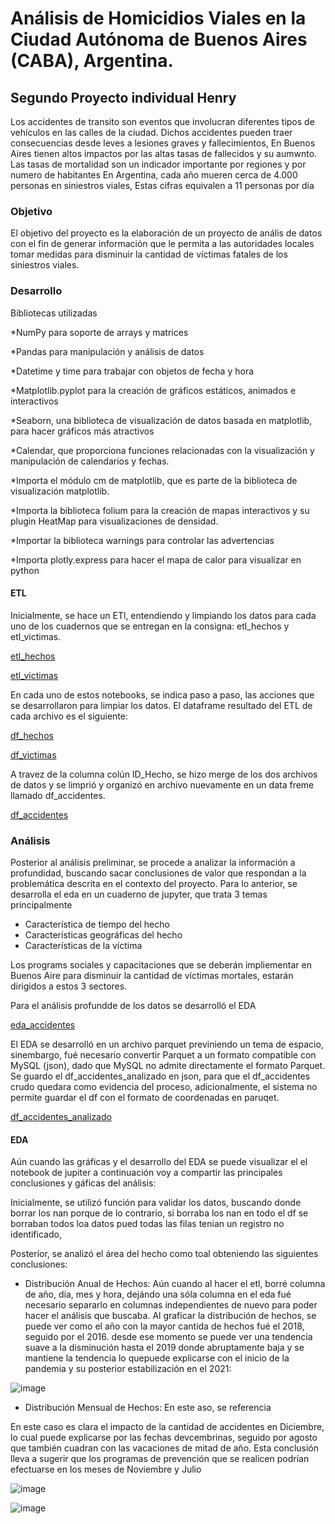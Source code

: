 # Análisis de Homicidios Viales en la Ciudad Autónoma de Buenos Aires (CABA), Argentina.
## Segundo Proyecto individual Henry

Los accidentes de transito son eventos que involucran diferentes tipos de vehículos en las calles de la ciudad.
Dichos accidentes pueden traer consecuencias desde leves a lesiones graves y fallecimientos,
En Buenos Aires tienen altos impactos por las altas tasas de fallecidos y su aumwnto. 
Las tasas de mortalidad son un indicador importante por regiones y por numero de habitantes
En Argentina, cada año mueren cerca de 4.000 personas en siniestros viales, Estas cifras equivalen a 11 personas por día

### Objetivo

El objetivo del proyecto es la elaboración de un proyecto de anális de datos con el fin de generar información que le permita a las autoridades locales tomar medidas para disminuir la cantidad de víctimas fatales de los siniestros viales.

### Desarrollo
Bibliotecas utilizadas

*NumPy para soporte de arrays y matrices

*Pandas para manipulación y análisis de datos

*Datetime y time para trabajar con objetos de fecha y hora

*Matplotlib.pyplot para la creación de gráficos estáticos, animados e interactivos

*Seaborn, una biblioteca de visualización de datos basada en matplotlib, para hacer gráficos más atractivos

*Calendar, que proporciona funciones relacionadas con la visualización y manipulación de calendarios y fechas.

*Importa el módulo cm de matplotlib, que es parte de la biblioteca de visualización matplotlib.

*Importa la biblioteca folium para la creación de mapas interactivos y su plugin HeatMap para visualizaciones de densidad.

*Importar la biblioteca warnings para controlar las advertencias

*Importa plotly.express para hacer el mapa de calor para visualizar en python


#### ETL

Inicialmente, se hace un ETl, entendiendo y limpiando los datos para cada uno de los cuadernos que se entregan en la consigna: etl_hechos y etl_victimas. 

[etl_hechos](https://drive.google.com/file/d/1trm4cMmp5ZCqvqb89VRqBQ9fiz69FK_F/view?usp=drive_link)

[etl_victimas](https://drive.google.com/file/d/1H3ccZghMDrwF0a1QrhSImVplwmJ_Q9Sh/view?usp=drive_link)

En cada uno de estos notebooks, se indica paso a paso, las acciones que se desarrollaron para limpiar los datos.
El dataframe resultado del ETL de cada archivo es el siguiente:

[df_hechos](https://drive.google.com/file/d/1SX5r-hsMfx1RUze-dd0cuHTT1m7PFVMu/view?usp=drive_link)

[df_victimas](https://drive.google.com/file/d/16_g6U-Cy2Wxi3UaOjwg812QygMxXZjHl/view?usp=drive_link)


A travez de la columna colún ID_Hecho, se hizo merge de los dos archivos de datos y se limprió y organizó en archivo nuevamente en un data freme llamado df_accidentes.

[df_accidentes](https://drive.google.com/file/d/1jRNG1FQIQWvNS6mt0mUeJiclwsGFKp9n/view?usp=drive_link)


### Análisis

Posterior al análisis preliminar, se procede a analizar la información a profundidad, buscando sacar conclusiones de valor que respondan a la problemática descrita en el contexto del proyecto.
Para lo anterior, se desarrolla el eda en un cuaderno de jupyter, que trata 3 temas principalmente

* Característica de tiempo del hecho
* Características geográficas del hecho
* Características de la víctima

Los programs sociales y capacitaciones que se deberán impliementar en Buenos Aire  para disminuir la cantidad de víctimas mortales, estarán dirigidos a estos 3 sectores.

Para el análisis profundde de los datos se desarrolló el EDA

[eda_accidentes](https://drive.google.com/file/d/1ndVjABgyYDN_vIOFxbyIdtplH45lV_Oc/view?usp=sharing)

El EDA se desarrolló en un archivo parquet previniendo un tema de espacio, sinembargo, fué necesario convertir Parquet a un formato compatible con MySQL (json), dado que MySQL no admite directamente el formato Parquet.
Se guardo el df_accidentes_analizado en json, para que el df_accidentes crudo quedara como evidencia del proceso, adicionalmente, el sistema no permite guardar el df con el formato de coordenadas en paruqet.

[df_accidentes_analizado](https://drive.google.com/file/d/1VggAvEJezQB6ckIR1B9DPupYTfJLfEbH/view?usp=drive_link)

#### EDA

Aún cuando las gráficas y el desarrollo del EDA se puede visualizar el el notebook de jupiter a continuación voy a compartir las principales 
conclusiones y gáficas del análisis:

Inicialmente, se utilizó función para validar los datos, buscando donde borrar los nan porque de lo contrario, si borraba los nan en todo el df se borraban todos loa datos pued todas las filas tenian un registro no identificado,

Posteríor, se analizó el área del hecho como toal obteniendo las siguientes conclusiones:

* Distribución Anual de Hechos: Aún cuando al hacer el etl, borré columna de año, día, mes y hora, dejándo una sóla columna en el eda fué necesario separarlo en columnas independientes de nuevo para poder hacer el análisis que buscaba.
Al graficar la distribución de hechos, se puede ver como el año con la mayor cantida de hechos fué el 2018, seguido por el 2016. desde ese momento se puede ver una tendencia suave a la disminución hasta el 2019 donde abruptamente baja y se mantiene la tendencia lo quepuede explicarse con el inicio de la pandemia y su posterior estabilización en el 2021:



![image](https://github.com/MarceCorreal/PI2_DA/assets/121261433/9665fc30-6724-4e08-8d44-0045190c83dc)


* Distribución Mensual de Hechos: En este aso, se referencia 

En este caso es clara el impacto de la cantidad de accidentes en Diciembre, lo cual puede explicarse por las fechas devcembrinas, seguido por agosto que también cuadran con las vacaciones de mitad de año. Esta conclusión lleva a sugerir que los programas de prevención que se realicen podrían efectuarse en los meses de Noviembre y Julio 


![image](https://github.com/MarceCorreal/PI2_DA/assets/121261433/6d4d7f8d-ce72-48a5-8b38-bc6b3ba1e60a)





![image](https://github.com/MarceCorreal/PI2_DA/assets/121261433/a1c24ba8-f52a-4182-ba61-c86c475af92f)



